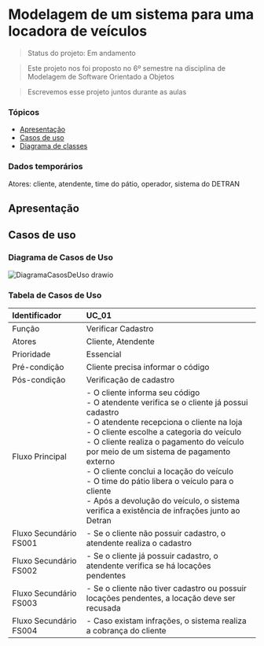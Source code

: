 # Modelagem de um sistema para uma locadora de veículos

> Status do projeto: Em andamento

> Este projeto nos foi proposto no 6º semestre na disciplina de Modelagem de Software Orientado a Objetos

> Escrevemos esse projeto juntos durante as aulas

### Tópicos

- [Apresentação](#apresentação)
- [Casos de uso](#casos-de-uso)
- [Diagrama de classes](#diagrama-de-classes)

### Dados temporários

Atores: cliente, atendente, time do pátio, operador, sistema do DETRAN

## Apresentação 

## Casos de uso
### Diagrama de Casos de Uso

![DiagramaCasosDeUso drawio](https://github.com/user-attachments/assets/9d54e305-bb7f-4529-aa2e-add22c9c3915)

### Tabela de Casos de Uso
| Identificador   | UC_01                                                          |
| :---------------| :-----------------------------------------------------------------------------|
| Função          | Verificar Cadastro                                     |
| Atores          | Cliente, Atendente |
| Prioridade      | Essencial          |     
| Pré-condição    | Cliente precisa informar o código                                                          |
| Pós-condição    |  Verificação de cadastro                                                                   |
| Fluxo Principal | - O cliente informa seu código <br> - O atendente verifica se o cliente já possui cadastro <br> - O atendente recepciona o cliente na loja <br> - O cliente escolhe a categoria do veículo <br> - O cliente realiza o pagamento do veículo por meio de um sistema de pagamento externo <br> - O cliente conclui a locação do veículo <br> - O time do pátio libera o veículo para o cliente <br> - Após a devolução do veículo, o sistema verifica a existência de infrações junto ao Detran <br> |
| Fluxo Secundário FS001| - Se o cliente não possuir cadastro, o atendente realiza o cadastro <br> |
| Fluxo Secundário FS002| - Se o cliente já possuir cadastro, o atendente verifica se há locações pendentes <br> |
| Fluxo Secundário FS003| - Se o cliente não tiver cadastro ou possuir locações pendentes, a locação deve ser recusada <br> |
| Fluxo Secundário FS004| - Caso existam infrações, o sistema realiza a cobrança do cliente <br> |
